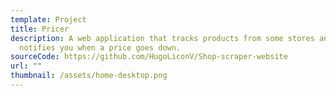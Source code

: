 ```yaml
---
template: Project
title: Pricer
description: A web application that tracks products from some stores and
  notifies you when a price goes down.
sourceCode: https://github.com/HugoLiconV/Shop-scraper-website
url: ""
thumbnail: /assets/home-desktop.png
---
```

